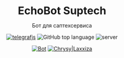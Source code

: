 <header>
<h1 style="display: inline">EchoBot Suptech</h1>

Бот для саптехсервиса
  
[![telegrafjs](https://img.shields.io/badge/telegraf.js-grey?style=flat-square&logo=telegram)](https://github.com/telegraf/telegraf)
![GitHub top language](https://img.shields.io/github/languages/top/Laxxiza/suptech_bot)
![server](https://img.shields.io/badge/On%20server-Yes-green)
  
[![Bot](https://img.shields.io/badge/Bot-grey?style=flat-square&logo=telegram)](https://t.me/SupTestedbot)
[![Chrysy|Laxxiza](https://img.shields.io/badge/Laxxiza-grey?style=flat-square&logo=telegram)](https://t.me/lunachrysy)
</header>
